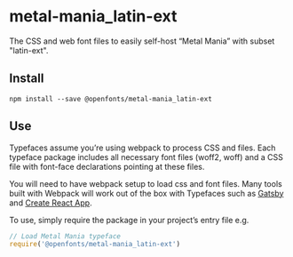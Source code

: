
# metal-mania_latin-ext

The CSS and web font files to easily self-host “Metal Mania” with subset "latin-ext".

## Install

`npm install --save @openfonts/metal-mania_latin-ext`

## Use

Typefaces assume you’re using webpack to process CSS and files. Each typeface
package includes all necessary font files (woff2, woff) and a CSS file with
font-face declarations pointing at these files.

You will need to have webpack setup to load css and font files. Many tools built
with Webpack will work out of the box with Typefaces such as [Gatsby](https://github.com/gatsbyjs/gatsby)
and [Create React App](https://github.com/facebookincubator/create-react-app).

To use, simply require the package in your project’s entry file e.g.

```javascript
// Load Metal Mania typeface
require('@openfonts/metal-mania_latin-ext')
```
